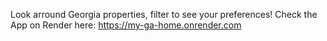 Look arround Georgia properties, filter to see your preferences!
Check the App on Render here:
https://my-ga-home.onrender.com